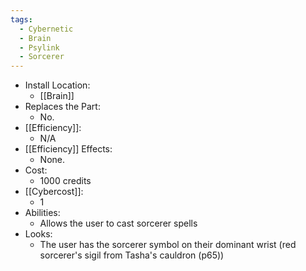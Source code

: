 ```yaml
---
tags:
  - Cybernetic
  - Brain
  - Psylink
  - Sorcerer
---
```

* Install Location:
	* [[Brain]]
* Replaces the Part:
	* No.
* [[Efficiency]]:
	* N/A
* [[Efficiency]] Effects:
	- None.
* Cost:
	* 1000 credits
* [[Cybercost]]:
	* 1
* Abilities:
	* Allows the user to cast sorcerer spells
* Looks:
	* The user has the sorcerer symbol on their dominant wrist (red sorcerer's sigil from Tasha's cauldron (p65))